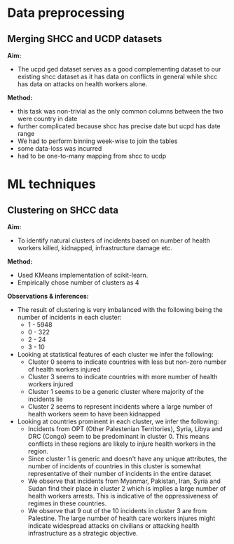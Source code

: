 # Data preprocessing

## Merging SHCC and UCDP datasets

**Aim:**

- The ucpd ged dataset serves as a good complementing dataset to our existing shcc dataset as it has data on conflicts in general while shcc has data on attacks on health workers alone.

**Method:**

- this task was non-trivial as the only common columns between the two were country in date
- further complicated because shcc has precise date but ucpd has date range
- We had to perform binning week-wise to join the tables
- some data-loss was incurred
- had to be one-to-many mapping from shcc to ucdp

# ML techniques

## Clustering on SHCC data

**Aim:**

- To identify natural clusters of incidents based on number of health workers killed, kidnapped, infrastructure damage etc.

**Method:**

- Used KMeans implementation of scikit-learn.
- Empirically chose number of clusters as 4

**Observations & inferences:**

- The result of clustering is very imbalanced with the following being the number of incidents in each cluster:
  - 1 - 5948
  - 0 - 322
  - 2 - 24
  - 3 - 10
- Looking at statistical features of each cluster we infer the following:
  - Cluster 0 seems to indicate countries with less but non-zero number of health workers injured
  - Cluster 3 seems to indicate countries with more number of health workers injured
  - Cluster 1 seems to be a generic cluster where majority of the incidents lie
  - Cluster 2 seems to represent incidents where a large number of health workers seem to have been kidnapped
- Looking at countries prominent in each cluster, we infer the following:
  - Incidents from OPT (Other Palestenian Territories), Syria, Libya and DRC (Congo) seem to be predominant in cluster 0. This means conflicts in these regions are likely to injure health workers in the region.
  - Since cluster 1 is generic and doesn't have any unique attributes, the number of incidents of countries in this cluster is somewhat representative of their number of incidents in the entire dataset
  - We observe that incidents from Myanmar, Pakistan, Iran, Syria and Sudan find their place in cluster 2 which is implies a large number of health workers arrests. This is indicative of the oppressiveness of regimes in these countries.
  - We observe that 9 out of the 10 incidents in cluster 3 are from Palestine. The large number of health care workers injures might indicate widespread attacks on civilians or attacking health infrastructure as a strategic objective.
